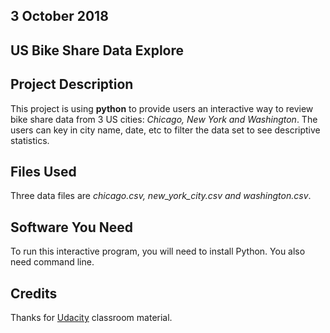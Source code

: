 ## 3 October 2018


## US Bike Share Data Explore


## Project Description
This project is using **python** to provide users an interactive way to review bike share data from 3 US cities: _Chicago, New York and Washington_. The users can key in city name, date, etc to filter the data set to see descriptive statistics.

## Files Used
Three data files are _chicago.csv, new_york_city.csv and washington.csv_.

## Software You Need
To run this interactive program, you will need to install Python. You also need command line.

## Credits
Thanks for [Udacity](https://eu.udacity.com/) classroom material.
